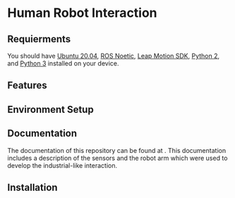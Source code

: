# Human Robot Interaction
## Requierments
You should have [Ubuntu 20.04](https://releases.ubuntu.com/20.04/), [ROS Noetic](http://wiki.ros.org/noetic), [Leap Motion SDK](https://developer.leapmotion.com/tracking-software-download), [Python 2](https://www.python.org/downloads/release/python-272/), and [Python 3](https://www.python.org/downloads/) installed on your device.
## Features
## Environment Setup
## Documentation
The documentation of this repository can be found at . This documentation includes a description of the sensors and the robot arm which were used to develop the industrial-like interaction.
## Installation
